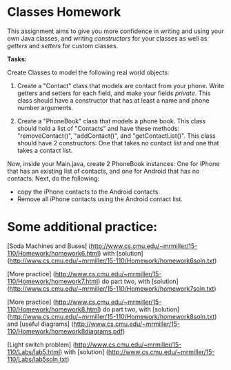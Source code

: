 # Classes Homework 

This assignment aims to give you more confidence in writing and using your own Java classes, and writing *constructors* for your classes as well as *getters* and *setters* for custom classes.

**Tasks:**

 Create Classes to model the following real world objects:
  
  1. Create a "Contact" class that models are contact from your phone. Write getters and setters for each field, and make your fields *private*. This class should have a constructor that has at least a name and phone number arguments.
  
  2. Create a "PhoneBook" class that models a phone book. This class should hold a list of "Contacts" and have these methods: "removeContact()", "addContact()", and "getContactList()". This class should have 2 constructors: One that takes no contact list and one that takes a contact list.
  
  
Now, inside your Main.java, create 2 PhoneBook instances: One for iPhone that has an existing list of contacts, and one for Android that has no contacts. Next, do the following:

* copy the iPhone contacts to the Android contacts. 
* Remove all iPhone contacts using the Android contact list.

 # Some additional practice:

[Soda Machines and Buses] (http://www.cs.cmu.edu/~mrmiller/15-110/Homework/homework6.html) with [solution] (http://www.cs.cmu.edu/~mrmiller/15-110/Homework/homework6soln.txt)

[More practice] (http://www.cs.cmu.edu/~mrmiller/15-110/Homework/homework7.html) do part two, with [solution] (http://www.cs.cmu.edu/~mrmiller/15-110/Homework/homework7soln.txt)

[More practice] (http://www.cs.cmu.edu/~mrmiller/15-110/Homework/homework8.html) do part two, with [solution] (http://www.cs.cmu.edu/~mrmiller/15-110/Homework/homework8soln.txt) and [useful diagrams] (http://www.cs.cmu.edu/~mrmiller/15-110/Homework/homework8diagrams.pdf)

[Light switch problem] (http://www.cs.cmu.edu/~mrmiller/15-110/Labs/lab5.html) with [solution] (http://www.cs.cmu.edu/~mrmiller/15-110/Labs/lab5soln.txt)





